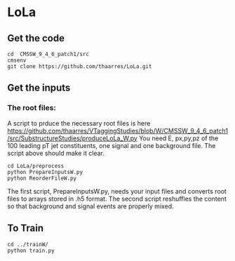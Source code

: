 # LoLa

## Get the code

```
cd  CMSSW_9_4_6_patch1/src
cmsenv
git clone https://github.com/thaarres/LoLa.git
```

## Get the inputs

### The root files:
A script to prduce the necessary root files is here https://github.com/thaarres/VTaggingStudies/blob/W/CMSSW_9_4_6_patch1/src/SubstructureStudies/produceLoLa_W.py
You need E, px,py,pz of the 100 leading pT jet constituents, one signal and one background file. The script above should make it clear.

```
cd LoLa/preprocess
python PrepareInputsW.py
python ReorderFileW.py 
```
The first script, PrepareInputsW.py, needs your input files and converts root files to arrays stored in .h5 format. The second script reshuffles the content so that background and signal events are properly mixed.

## To Train
```
cd ../trainW/
python train.py 
```
